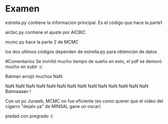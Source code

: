 # Examen
estrella.py contiene la informacion principal. Es el código que hace la parte1

aicbic.py contiene el ajuste por AICBIC

mcmc.py hace la parte 2 de MCMC

los dos ultimos códigos dependen de estrella.py para obtención de datos

#Comentarios
Se invirtió mucho tiempo de sueño en esto, el pdf se demoró mucho en subir :c 

Batman arrojó muchos NaN

NaN NaN NaN NaN NaN NaN NaN NaN NaN NaN NaN NaN NaN NaN  Batmaaaan ! 

Con un pc Junaeb, MCMC no fue eficiente (es como querer que el video del cigarro "dejalo ya" de MINSAL gane un oscar)


piedad con pregrado :(
